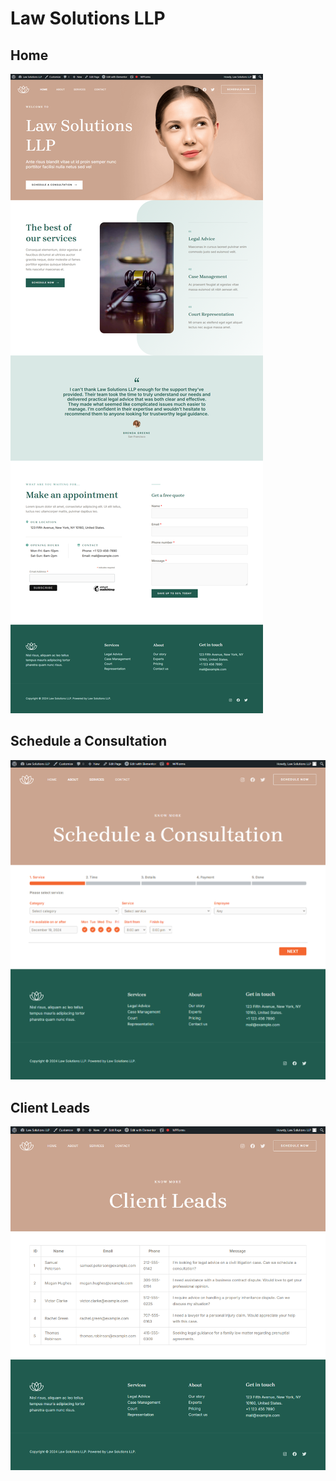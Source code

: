 # Law Solutions LLP

## Home

![Screenshot of project](wp-content/uploads/2024/12/screencapture-localhost-law-solutions-llp-2024-12-20-01_24_14.png)

## Schedule a Consultation

![Screenshot of project](wp-content/uploads/2024/12/screencapture-localhost-law-solutions-llp-schedule-a-consultation-2024-12-20-01_01_39.png)

## Client Leads

![Screenshot of project](wp-content/uploads/2024/12/screencapture-localhost-law-solutions-llp-client-leads-2024-12-20-01_02_04.png)
